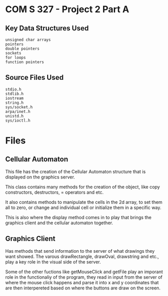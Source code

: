 # COM S 327 - Project 2 Part A

## Key Data Structures Used
    unsigned char arrays
    pointers
    double pointers
    sockets
    for loops
    function pointers

## Source Files Used
    stdio.h
    stdlib.h
    iostream
    string.h
    sys/socket.h
    arpa/inet.h
    unistd.h
    sys/ioctl.h

# Files
## Cellular Automaton
This file has the creation of the Cellular Automaton structure that is displayed on the graphics server. 

This class contains many methods for the creation of the object, like copy constructors, destructors, = operators and etc. 

It also contains methods to manipulate the cells in the 2d array, to set them all to zero, or change and individual cell or initialize them in a specific way. 

This is also where the display method comes in to play that brings the graphics client and the cellular automaton together. 

## Graphics Client
Has methods that send information to the server of what drawings they want showed. The varous drawRectangle, drawOval, drawstring and etc., play a key role in the visual side of the server. 

Some of the other fuctions like getMouseClick and getFile play an imporant role in the functionaliy of the program, they read in input from the server of where the mouse click happens and parse it into x and y coordinates that are then interpereted based on where the buttons are draw on the screen. 